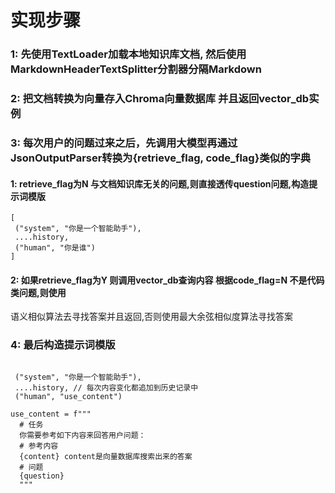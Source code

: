 # 实现步骤

### 1: 先使用TextLoader加载本地知识库文档, 然后使用MarkdownHeaderTextSplitter分割器分隔Markdown

### 2: 把文档转换为向量存入Chroma向量数据库 并且返回vector_db实例

### 3: 每次用户的问题过来之后，先调用大模型再通过JsonOutputParser转换为{retrieve_flag, code_flag}类似的字典
#### 1: retrieve_flag为N 与文档知识库无关的问题,则直接透传question问题,构造提示词模版
```
[
 ("system", "你是一个智能助手"),
 ....history,
 ("human", "你是谁")
]

```
#### 2: 如果retrieve_flag为Y 则调用vector_db查询内容 根据code_flag=N 不是代码类问题,则使用
语义相似算法去寻找答案并且返回,否则使用最大余弦相似度算法寻找答案

### 4: 最后构造提示词模版
```

 ("system", "你是一个智能助手"),
 ....history, // 每次内容变化都追加到历史记录中
 ("human", "use_content")

use_content = f"""
  # 任务
  你需要参考如下内容来回答用户问题：
  # 参考内容
  {content} content是向量数据库搜索出来的答案
  # 问题
  {question}
  """
```



